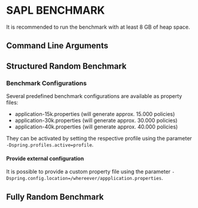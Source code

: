 # SAPL BENCHMARK
It is recommended to run the benchmark with at least 8 GB of heap space.

## Command Line Arguments

## Structured Random Benchmark


### Benchmark Configurations
Several predefined benchmark configurations are available as property files:
- application-15k.properties (will generate approx. 15.000 policies)
- application-30k.properties (will generate approx. 30.000 policies)
- application-40k.properties (will generate approx. 40.000 policies)

They can be activated by setting the respective profile using the parameter `-Dspring.profiles.active=profile`.


#### Provide external configuration
It is possible to provide a custom property file using the parameter `-Dspring.config.location=/whereever/appplication.properties`.

## Fully Random Benchmark